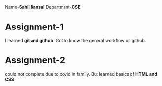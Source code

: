 Name-**Sahil Bansal**
Department-**CSE**
# Assignment-1
I learned **git and github**. Got to know the general workflow on github.
# Assignment-2
could not complete due to covid in family.
But learned basics of **HTML and CSS**